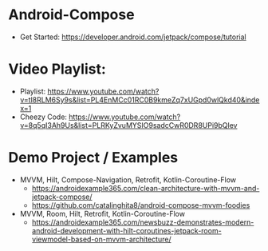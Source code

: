 # Android-Compose
- Get Started: https://developer.android.com/jetpack/compose/tutorial

# Video Playlist:
  - Playlist: https://www.youtube.com/watch?v=tl8RLM6Sy9s&list=PL4EnMCc01RC0B9kmeZq7xUGpd0wlQkd40&index=1
  - Cheezy Code: https://www.youtube.com/watch?v=8q5qI3Ah9Us&list=PLRKyZvuMYSIO9sadcCwR0DR8UPi9bQlev
 
# Demo Project / Examples
- MVVM, Hilt, Compose-Navigation, Retrofit, Kotlin-Coroutine-Flow
  - https://androidexample365.com/clean-architecture-with-mvvm-and-jetpack-compose/
  - https://github.com/catalinghita8/android-compose-mvvm-foodies
- MVVM, Room, Hilt, Retrofit, Kotlin-Coroutine-Flow
  - https://androidexample365.com/newsbuzz-demonstrates-modern-android-development-with-hilt-coroutines-jetpack-room-viewmodel-based-on-mvvm-architecture/
